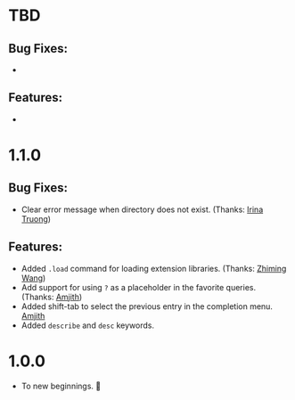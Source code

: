 TBD
===

Bug Fixes:
----------

*

Features:
---------

* 


1.1.0
=====

Bug Fixes:
----------

* Clear error message when directory does not exist. (Thanks: [Irina Truong])

Features:
---------

* Added `.load` command for loading extension libraries. (Thanks: [Zhiming Wang])
* Add support for using `?` as a placeholder in the favorite queries. (Thanks: [Amjith])
* Added shift-tab to select the previous entry in the completion menu. [Amjith]
* Added `describe` and `desc` keywords.

1.0.0
=====

* To new beginnings. :tada:



[Amjith]: https://blog.amjith.com
[Zhiming Wang]: https://github.com/zmwangx
[Irina Truong]: https://github.com/j-bennet
